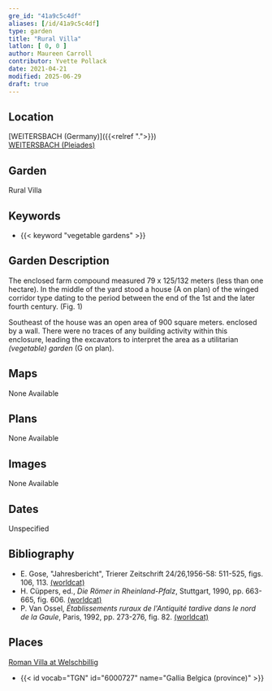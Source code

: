 ```yaml
---
gre_id: "41a9c5c4df"
aliases: [/id/41a9c5c4df]
type: garden
title: "Rural Villa"
latlon: [ 0, 0 ]
author: Maureen Carroll
contributor: Yvette Pollack
date: 2021-04-21
modified: 2025-06-29
draft: true
---
```


## Location

[WEITERSBACH (Germany)]({{<relref ".">}}) \
[WEITERSBACH (Pleiades)](<!-- none available -->)


<!-- ## Sublocation -->

<!--
[AREA WITHIN LOCATION, LIKE "PALATINE HILL"](GEOREFERENCE LINK)
A sublocation is any area larger than an individual garden, but located within a location. I would always try to include a link to a controlled vocabulary here if possible. This ID may well be different from the Garden ID, e.g., Pompeii versus a Garden in one of the houses which has its own Pleiades ID.
-->

<!-- ## Sublocation Description -->

## Garden

Rural Villa

## Keywords

- {{< keyword "vegetable gardens" >}}

## Garden Description

The enclosed farm compound measured 79 x 125/132 meters (less than one hectare). In the middle of the yard stood a house (A on plan) of the winged corridor type dating to the period between the end of the 1st and the later fourth century. (Fig. 1)

Southeast of the house was an open area of 900 square meters. enclosed by a wall. There were no traces of any building activity within this enclosure, leading the excavators to interpret the area as a utilitarian *(vegetable) garden* (G on plan).


<!-- Text comes from draft file -->

## Maps

None Available

## Plans

None Available
## Images

None Available
## Dates

Unspecified

## Bibliography

- E. Gose, "Jahresbericht", Trierer Zeitschrift 24/26,1956-58: 511-525, figs. 106, 113. [(worldcat)](https://search.worldcat.org/title/223360098)
- H. Cüppers, ed., *Die Römer in Rheinland-Pfalz*, Stuttgart, 1990, pp. 663-665, fig. 606. [(worldcat)](https://search.worldcat.org/title/924024101)
- P. Van Ossel, *Établissements ruraux de l'Antiquité tardive dans le nord de la Gaule*, Paris, 1992, pp. 273-276, fig. 82.  [(worldcat)](https://search.worldcat.org/title/445007864)

## Places

[Roman Villa at Welschbillig](<-- none available -->)
- {{< id vocab="TGN" id="6000727" name="Gallia Belgica (province)" >}}

